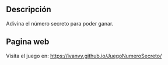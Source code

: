 ## Descripción
Adivina el número secreto para poder ganar.
## Pagina web
Visita el juego en: https://ivanvy.github.io/JuegoNumeroSecreto/
